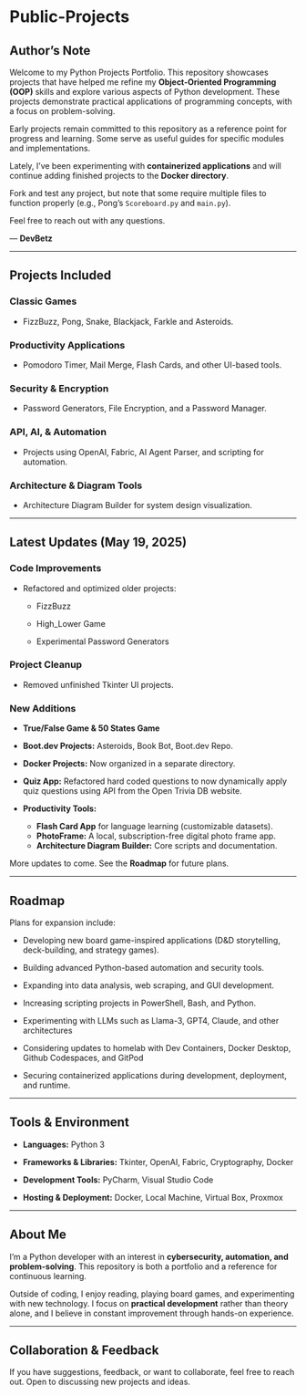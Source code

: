 # **Public-Projects**

## **Author’s Note**

Welcome to my Python Projects Portfolio. This repository showcases projects that have helped me refine my **Object-Oriented Programming (OOP)** skills and explore various aspects of Python development. These projects demonstrate practical applications of programming concepts, with a focus on problem-solving.

Early projects remain committed to this repository as a reference point for progress and learning. Some serve as useful guides for specific modules and implementations.

Lately, I’ve been experimenting with **containerized applications** and will continue adding finished projects to the **Docker directory**.

Fork and test any project, but note that some require multiple files to function properly (e.g., Pong’s `Scoreboard.py` and `main.py`).

Feel free to reach out with any questions.

— **DevBetz**

---

## **Projects Included**

### **Classic Games**

- FizzBuzz, Pong, Snake, Blackjack, Farkle and Asteroids.
    

### **Productivity Applications**

- Pomodoro Timer, Mail Merge, Flash Cards, and other UI-based tools.
    

### **Security & Encryption**

- Password Generators, File Encryption, and a Password Manager.
    

### **API, AI, & Automation**

- Projects using OpenAI, Fabric, AI Agent Parser, and scripting for automation.
    

### **Architecture & Diagram Tools**

- Architecture Diagram Builder for system design visualization.
    

---

## **Latest Updates (May 19, 2025)**

### Code Improvements

- Refactored and optimized older projects:
    
    - FizzBuzz
        
    - High_Lower Game
        
    - Experimental Password Generators
        

### Project Cleanup

- Removed unfinished Tkinter UI projects.
    

### New Additions

- **True/False Game & 50 States Game**
    
- **Boot.dev Projects:** Asteroids, Book Bot, Boot.dev Repo.
    
- **Docker Projects:** Now organized in a separate directory.
    
- **Quiz App:** Refactored hard coded questions to now dynamically apply quiz questions using API from the Open Trivia DB website.
    
- **Productivity Tools:**
    
    - **Flash Card App** for language learning (customizable datasets).        
    - **PhotoFrame:** A local, subscription-free digital photo frame app.
    - **Architecture Diagram Builder:** Core scripts and documentation.
        

More updates to come. See the **Roadmap** for future plans.

---

## **Roadmap**

Plans for expansion include:

- Developing new board game-inspired applications (D&D storytelling, deck-building, and strategy games).
    
- Building advanced Python-based automation and security tools.
    
- Expanding into data analysis, web scraping, and GUI development.
    
- Increasing scripting projects in PowerShell, Bash, and Python.
  
- Experimenting with LLMs such as Llama-3, GPT4, Claude, and other architectures

- Considering updates to homelab with Dev Containers, Docker Desktop, Github Codespaces, and GitPod

- Securing containerized applications during development, deployment, and runtime.

---

## **Tools & Environment**

- **Languages:** Python 3
    
- **Frameworks & Libraries:** Tkinter, OpenAI, Fabric, Cryptography, Docker
    
- **Development Tools:** PyCharm, Visual Studio Code
    
- **Hosting & Deployment:** Docker, Local Machine, Virtual Box, Proxmox
    

---

## **About Me**

I’m a Python developer with an interest in **cybersecurity, automation, and problem-solving**. This repository is both a portfolio and a reference for continuous learning.

Outside of coding, I enjoy reading, playing board games, and experimenting with new technology. I focus on **practical development** rather than theory alone, and I believe in constant improvement through hands-on experience.

---

## **Collaboration & Feedback**

If you have suggestions, feedback, or want to collaborate, feel free to reach out. Open to discussing new projects and ideas.





